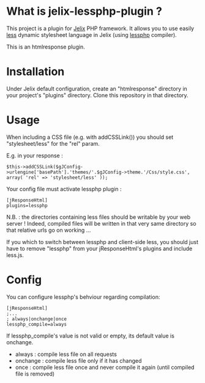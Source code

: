 What is jelix-lessphp-plugin ?
==============================

This project is a plugin for [Jelix](http://jelix.org) PHP framework. It allows you to use easily [less](http://lesscss.org/) dynamic stylesheet language in Jelix (using [lessphp](http://leafo.net/lessphp/) compiler).

This is an htmlresponse plugin.



Installation
============

Under Jelix default configuration, create an "htmlresponse" directory in your project's "plugins" directory.
Clone this repository in that directory.




Usage
=====

When including a CSS file (e.g. with addCSSLink()) you should set "stylesheet/less" for the "rel" param.

E.g. in your response :

`$this->addCSSLink($gJConfig->urlengine['basePath'].'themes/'.$gJConfig->theme.'/Css/style.css', array( 'rel' => 'stylesheet/less' ));`

Your config file must activate lessphp plugin :

    [jResponseHtml]
    plugins=lessphp

N.B. : the directories containing less files should be writable by your web server ! Indeed, compiled files will be written in that very same directory so that relative urls go on working ...



If you which to switch between lessphp and client-side less, you should just have to remove "lessphp" from your jResponseHtml's plugins and include less.js.



Config
======

You can configure lessphp's behviour regarding compilation:

    [jResponseHtml]
    ;...
    ; always|onchange|once
    lessphp_compile=always

If lessphp\_compile's value is not valid or empty, its default value is onchange.

* always : compile less file on all requests
* onchange : compile less file only if it has changed
* once : compile less file once and never compile it again (until compiled file is removed)

